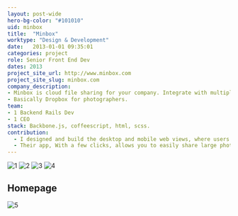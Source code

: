 ```yaml
---
layout: post-wide
hero-bg-color: "#101010"
uid: minbox
title:  "Minbox"
worktype: "Design & Development"
date:   2013-01-01 09:35:01
categories: project
role: Senior Front End Dev
dates: 2013
project_site_url: http://www.minbox.com
project_site_slug: minbox.com
company_description:
- Minbox is cloud file sharing for your company. Integrate with multiple cloud services, upload files, and collaborate with your team.
- Basically Dropbox for photographers.
team:
- 1 Backend Rails Dev
- 1 CEO
stack: Backbone.js, coffeescript, html, scss.
contribution:
  - I designed and build the desktop and mobile web views, where users could browse, share and manage their visual assets.  I also built their original homepage.
  - Their app, With a few clicks, allows you to easily share large photos and galleries between users. In the background it crunches up large files into small chunks, uploads them and when ready to view alerts your recipients that the gallery can be viewed on Desktop / Mobile / Tablet – all through the same responsive web view. The users can then tag their favorites, download individual photos, whole galleries and share photos.
---
```


<div class="showcase">
  <img src="{{ site.baseurl }}/img/minbox/1.jpg" alt="1">
  <img src="{{ site.baseurl }}/img/minbox/2.jpg" alt="2">
  <img src="{{ site.baseurl }}/img/minbox/3.jpg" alt="3">
  <img src="{{ site.baseurl }}/img/minbox/4.jpg" alt="4">
  <h2>Homepage</h2>
  <img src="{{ site.baseurl }}/img/minbox/5.jpg" alt="5">
</div>



